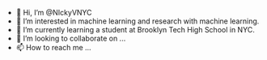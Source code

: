 - 👋 Hi, I’m @NIckyVNYC
- 👀 I’m interested in machine learning and research with machine learning.
- 🌱 I’m currently learning a student at Brooklyn Tech High School in NYC.
- 💞️ I’m looking to collaborate on ...
- 📫 How to reach me ...

<!---
NIckyVNYC/NIckyVNYC is a ✨ special ✨ repository because its `README.md` (this file) appears on your GitHub profile.
You can click the Preview link to take a look at your changes.
--->
